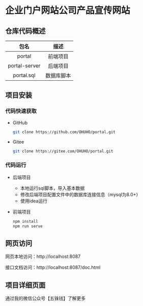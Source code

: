# 企业门户网站公司产品宣传网站

## 仓库代码概述

|     包名      |    描述    |
| :-----------: | :--------: |
|    portal     |  前端项目  |
| portal-server |  后端项目  |
|  portal.sql   | 数据库脚本 |

## 项目安装

### 代码快速获取

- GitHub

	```bash
	git clone https://github.com/OHUHO/portal.git
	```

- Gitee

	```bash
	git clone https://gitee.com/OHUHO/portal.git
	```

### 代码运行

- 后端项目

	- 本地运行sql脚本，导入基本数据
	- 修改后端项目配置文件中的数据库连接信息（mysql为8.0+）
	- 使用idea运行

- 前端项目

	```bash
	npm install
	npm run serve
	```

## 网页访问

网页本地访问：http://localhost:8087

接口文档访问：http://localhost:8087/doc.html

## 项目详细页面

通过我的微信公众号【五铢钱】了解更多

